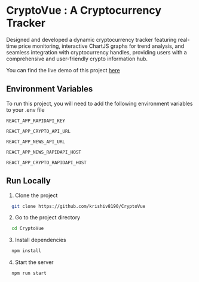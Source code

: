 
# CryptoVue : A Cryptocurrency Tracker

Designed and developed a dynamic cryptocurrency tracker featuring real-time price monitoring, interactive ChartJS graphs for trend analysis, and seamless integration with cryptocurrency handles, providing users with a comprehensive and user-friendly crypto information hub.

You can find the live demo of this project [here](https://cryptovue-krishiv8190.netlify.app/)

## Environment Variables

To run this project, you will need to add the following environment variables to your .env file

`REACT_APP_RAPIDAPI_KEY`

`REACT_APP_CRYPTO_API_URL`

`REACT_APP_NEWS_API_URL`

`REACT_APP_NEWS_RAPIDAPI_HOST`

`REACT_APP_CRYPTO_RAPIDAPI_HOST`

## Run Locally

1. Clone the project

```bash
  git clone https://github.com/krishiv8190/CryptoVue
```

2. Go to the project directory

```bash
  cd CryptoVue
```

3. Install dependencies

```bash
  npm install
```

4. Start the server

```bash
  npm run start
```

